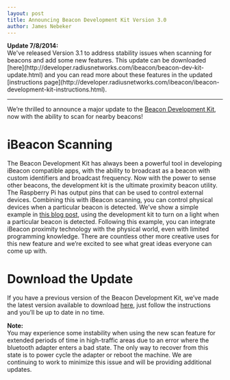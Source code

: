 ```yaml
---
layout: post
title: Announcing Beacon Development Kit Version 3.0
author: James Nebeker
---
```


<div style="font-weight: bold;">Update 7/8/2014:</div> We've released Version 3.1 to address stability issues when scanning for beacons and add some new features.  This update can be downloaded [here](http://developer.radiusnetworks.com/ibeacon/beacon-dev-kit-update.html) and you can read more about these features in the updated [instructions page](http://developer.radiusnetworks.com/ibeacon/ibeacon-development-kit-instructions.html).

---

We’re thrilled to announce a major update to the [Beacon Development Kit](http://www.radiusnetworks.com/ibeacon/ibeacon-dev-kit.html), now with the ability to scan for nearby beacons!  

# iBeacon Scanning

The Beacon Development Kit has always been a powerful tool in developing iBeacon compatible apps, with the ability to broadcast as a beacon with custom identifiers and broadcast frequency.  Now with the power to sense other beacons, the development kit is the ultimate proximity beacon utility.   The Raspberry Pi has output pins that can be used to control external devices.  Combining this with iBeacon scanning, you can control physical devices when a particular beacon is detected.   We’ve show a simple example in [this blog post](/2014/04/27/how-to-make-a-raspberry-pi-turn-on-a-lamp-with-an-ibeacon.html), using the development kit to turn on a light when a particular beacon is detected.  Following this example, you can integrate iBeacon proximity technology with the physical world, even with limited programming knowledge.   There are countless other more creative uses for this new feature and we’re excited to see what great ideas everyone can come up with.  

# Download the Update

If you have a previous version of the Beacon Development Kit, we’ve made the latest version available to download [here](http://developer.radiusnetworks.com/ibeacon/beacon-dev-kit-update.html), just follow the instructions and you’ll be up to date in no time. 

<div style="font-weight: bold;">Note:</div> You may experience some instability when using the new scan feature for extended periods of time in high-traffic areas due to an error where the bluetooth adapter enters a bad state.  The only way to recover from this state is to power cycle the adapter or reboot the machine.  We are continuing to work to minimize this issue and will be providing additional updates.   
